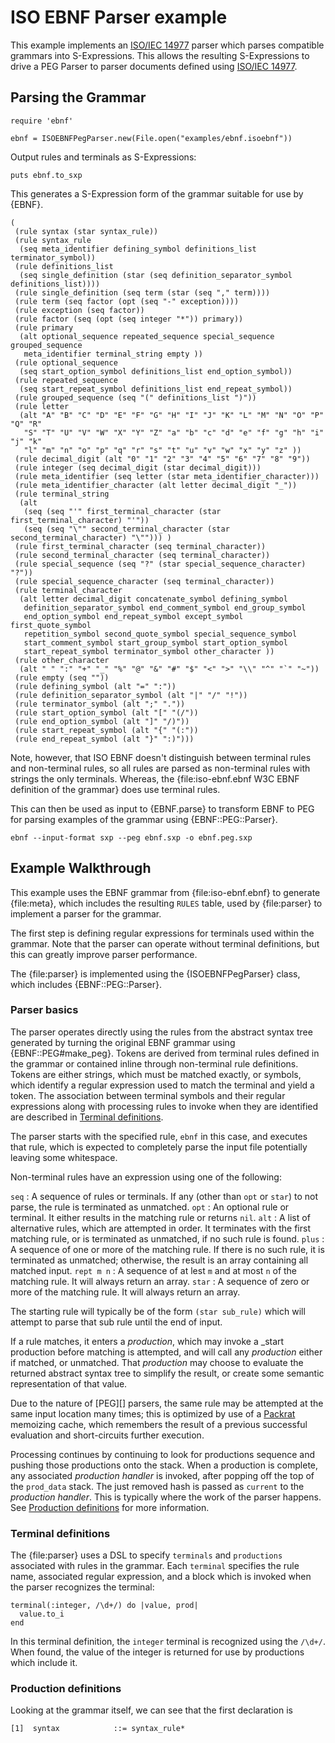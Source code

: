 # ISO EBNF Parser example

This example implements an [ISO/IEC 14977][] parser which parses compatible grammars into S-Expressions. This allows the resulting S-Expressions to drive a PEG Parser to parser documents defined using [ISO/IEC 14977][].

## Parsing the Grammar

    require 'ebnf'

    ebnf = ISOEBNFPegParser.new(File.open("examples/ebnf.isoebnf"))

Output rules and terminals as S-Expressions:

    puts ebnf.to_sxp

This generates a S-Expression form of the grammar suitable for use by {EBNF}.

    (
     (rule syntax (star syntax_rule))
     (rule syntax_rule
      (seq meta_identifier defining_symbol definitions_list terminator_symbol))
     (rule definitions_list
      (seq single_definition (star (seq definition_separator_symbol definitions_list))))
     (rule single_definition (seq term (star (seq "," term))))
     (rule term (seq factor (opt (seq "-" exception))))
     (rule exception (seq factor))
     (rule factor (seq (opt (seq integer "*")) primary))
     (rule primary
      (alt optional_sequence repeated_sequence special_sequence grouped_sequence
       meta_identifier terminal_string empty ))
     (rule optional_sequence
      (seq start_option_symbol definitions_list end_option_symbol))
     (rule repeated_sequence
      (seq start_repeat_symbol definitions_list end_repeat_symbol))
     (rule grouped_sequence (seq "(" definitions_list ")"))
     (rule letter
      (alt "A" "B" "C" "D" "E" "F" "G" "H" "I" "J" "K" "L" "M" "N" "O" "P" "Q" "R"
       "S" "T" "U" "V" "W" "X" "Y" "Z" "a" "b" "c" "d" "e" "f" "g" "h" "i" "j" "k"
       "l" "m" "n" "o" "p" "q" "r" "s" "t" "u" "v" "w" "x" "y" "z" ))
     (rule decimal_digit (alt "0" "1" "2" "3" "4" "5" "6" "7" "8" "9"))
     (rule integer (seq decimal_digit (star decimal_digit)))
     (rule meta_identifier (seq letter (star meta_identifier_character)))
     (rule meta_identifier_character (alt letter decimal_digit "_"))
     (rule terminal_string
      (alt
       (seq (seq "'" first_terminal_character (star first_terminal_character) "'"))
       (seq (seq "\"" second_terminal_character (star second_terminal_character) "\""))) )
     (rule first_terminal_character (seq terminal_character))
     (rule second_terminal_character (seq terminal_character))
     (rule special_sequence (seq "?" (star special_sequence_character) "?"))
     (rule special_sequence_character (seq terminal_character))
     (rule terminal_character
      (alt letter decimal_digit concatenate_symbol defining_symbol
       definition_separator_symbol end_comment_symbol end_group_symbol
       end_option_symbol end_repeat_symbol except_symbol first_quote_symbol
       repetition_symbol second_quote_symbol special_sequence_symbol
       start_comment_symbol start_group_symbol start_option_symbol
       start_repeat_symbol terminator_symbol other_character ))
     (rule other_character
      (alt " " ":" "+" "_" "%" "@" "&" "#" "$" "<" ">" "\\" "^" "`" "~"))
     (rule empty (seq ""))
     (rule defining_symbol (alt "=" ":"))
     (rule definition_separator_symbol (alt "|" "/" "!"))
     (rule terminator_symbol (alt ";" "."))
     (rule start_option_symbol (alt "[" "(/"))
     (rule end_option_symbol (alt "]" "/)"))
     (rule start_repeat_symbol (alt "{" "(:"))
     (rule end_repeat_symbol (alt "}" ":)")))

Note, however, that ISO EBNF doesn't distinguish between terminal rules and non-terminal rules, so all rules are parsed as non-terminal rules with strings the only terminals. Whereas, the {file:iso-ebnf.ebnf W3C EBNF definition of the grammar} does use terminal rules.

This can then be used as input to {EBNF.parse} to transform EBNF to PEG for parsing examples of the grammar using {EBNF::PEG::Parser}.

    ebnf --input-format sxp --peg ebnf.sxp -o ebnf.peg.sxp

## Example Walkthrough

This example uses the EBNF grammar from {file:iso-ebnf.ebnf} to generate {file:meta}, which includes the resulting `RULES` table, used by {file:parser} to implement a parser for the grammar.

The first step is defining regular expressions for terminals used within the grammar. Note that the parser can operate without terminal definitions, but this can greatly improve parser performance.

The {file:parser} is implemented using the {ISOEBNFPegParser} class, which includes {EBNF::PEG::Parser}.

### Parser basics
The parser operates directly using the rules from the abstract syntax tree generated by turning the original EBNF grammar using {EBNF::PEG#make_peg}. Tokens are derived from terminal rules defined in the grammar or contained inline through non-terminal rule definitions. Tokens are either strings, which must be matched exactly, or symbols, which identify a regular expression used to match the terminal and yield a token. The association between terminal symbols and their regular expressions along with processing rules to invoke when they are identified are described in [Terminal definitions](#Terminal_definitions).

The parser starts with the specified rule, `ebnf` in this case, and executes that rule, which is expected to completely parse the input file potentially leaving some whitespace.

Non-terminal rules have an expression using one of the following:

`seq`
: A sequence of rules or terminals. If any (other than `opt` or `star`) to not parse, the rule is terminated as unmatched.
`opt`
: An optional rule or terminal. It either results in the matching rule or returns `nil`.
`alt`
: A list of alternative rules, which are attempted in order. It terminates with the first matching rule, or is terminated as unmatched, if no such rule is found.
`plus`
: A sequence of one or more of the matching rule. If there is no such rule, it is terminated as unmatched; otherwise, the result is an array containing all matched input.
`rept m n`
: A sequence of at lest `m` and at most `n` of the matching rule. It will always return an array.
`star`
: A sequence of zero or more of the matching rule. It will always return an array.

The starting rule will typically be of the form `(star sub_rule)` which will attempt to parse that sub rule until the end of input.

If a rule matches, it enters a _production_, which may invoke a _start production before matching is attempted, and will call any _production_ either if matched, or unmatched. That _production_ may choose to evaluate the returned abstract syntax tree to simplify the result, or create some semantic representation of that value.

Due to the nature of [PEG][] parsers, the same rule may be attempted at the same input location many times; this is optimized by use of a [Packrat][] memoizing cache, which remembers the result of a previous successful evaluation and short-circuits further execution.

Processing continues by continuing to look for productions sequence and pushing those productions onto the stack. When a production is complete, any associated _production handler_ is invoked, after popping off the top of the `prod_data` stack. The just removed hash is passed as `current` to the _production handler_. This is typically where the work of the parser happens. See [Production definitions](#Production_definitions) for more information.

### Terminal definitions
The {file:parser} uses a DSL to specify `terminals` and `productions` associated with rules in the grammar. Each `terminal` specifies the rule name, associated regular expression, and a block which is invoked when the parser recognizes the terminal:

    terminal(:integer, /\d+/) do |value, prod|
      value.to_i
    end

In this terminal definition, the `integer` terminal is recognized using the `/\d+/`. When found, the value of the integer is returned for use by productions which include it.

### Production definitions
Looking at the grammar itself, we can see that the first declaration is

    [1]  syntax            ::= syntax_rule*

[Ruby]:         https://ruby-lang.org/
[YARD]:         https://yardoc.org/
[YARD-GS]:      https://rubydoc.info/docs/yard/file/docs/GettingStarted.md
[PDD]:          https://lists.w3.org/Archives/Public/public-rdf-ruby/2010May/0013.html
[EBNF]:         https://www.w3.org/TR/REC-xml/#sec-notation
[EBNF doc]:     https://rubydoc.info/github/dryruby/ebnf/
[Turtle gem]:   https://rubygems.org/gems/rdf-turtle
[Packrat]:      https://pdos.csail.mit.edu/~baford/packrat/thesis/
[ISO/IEC 14977]:https://www.iso.org/standard/26153.html
